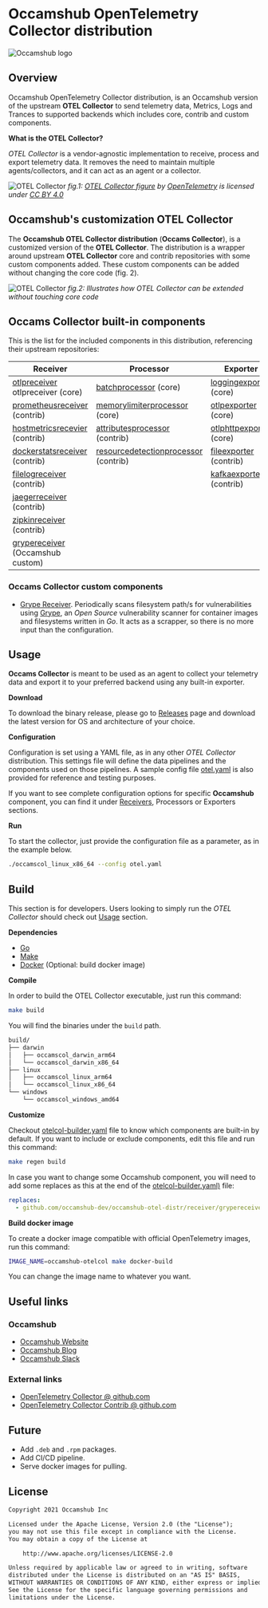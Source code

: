 # Occamshub OpenTelemetry Collector distribution

![Occamshub logo](assets/otel_occams_hub_black_horizontal.png "OpenTelemetry + Occamshub")

## Overview

Occamshub OpenTelemetry Collector distribution, is an Occamshub
version of the upstream __OTEL Collector__ to send telemetry data, Metrics, Logs and
Trances to supported backends which includes core, contrib and custom components.

**What is the OTEL Collector?**

_OTEL Collector_ is a vendor-agnostic implementation to receive, process and export
telemetry data. It removes the need to maintain multiple agents/collectors, and
it can act as an agent or a collector.

![OTEL Collector](assets/otel-col.png "OTEL Collector overview")
*fig.1: [OTEL Collector figure](https://github.com/open-telemetry/opentelemetry.io/blob/main/iconography/Otel_Collector.svg) by [OpenTelemetry](https://opentelemetry.io/) is licensed under [CC BY 4.0](https://creativecommons.org/licenses/by/4.0/)*

## Occamshub's customization OTEL Collector

The __Occamshub OTEL Collector distribution__ (__Occams Collector__), is a customized version of the __OTEL Collector__. The 
distribution is a wrapper around upstream __OTEL Collector__ core and contrib repositories with
some custom components added. These custom components can be added without changing the core
code (fig. 2).

![OTEL Collector](assets/occams-otel-col.png "OTEL Collector overview")
*fig.2: Illustrates how OTEL Collector can be extended without touching core code*

## Occams Collector built-in components

This is the list for the included components in this distribution, referencing their
upstream repositories:

| Receiver                                                                                                                                  | Processor                                                                                                                                                | Exporter                                                                                                                      |
|-------------------------------------------------------------------------------------------------------------------------------------------|----------------------------------------------------------------------------------------------------------------------------------------------------------|-------------------------------------------------------------------------------------------------------------------------------|
| [otlpreceiver](https://github.com/open-telemetry/opentelemetry-collector/tree/main/receiver/otlpreceiver) otlpreceiver (core)             | [batchprocessor](https://github.com/open-telemetry/opentelemetry-collector/tree/main/processor/batchprocessor) (core)                                    | [loggingexporter](https://github.com/open-telemetry/opentelemetry-collector/tree/main/exporter/loggingexporter) (core)        |
| [prometheusreceiver](https://github.com/open-telemetry/opentelemetry-collector-contrib/tree/main/receiver/prometheusreceiver) (contrib)   | [memorylimiterprocessor](https://github.com/open-telemetry/opentelemetry-collector/tree/main/processor/memorylimiterprocessor) (core)                    | [otlpexporter](https://github.com/open-telemetry/opentelemetry-collector/tree/main/exporter/otlpexporter)  (core)             |
| [hostmetricsrecevier](https://github.com/open-telemetry/opentelemetry-collector-contrib/tree/main/receiver/hostmetricsreceiver) (contrib) | [attributesprocessor](https://github.com/open-telemetry/opentelemetry-collector-contrib/tree/main/processor/attributesprocessor) (contrib)               | [otlphttpexporter](https://github.com/open-telemetry/opentelemetry-collector/tree/main/exporter/otlphttpexporter) (core)      |
| [dockerstatsreceiver](https://github.com/open-telemetry/opentelemetry-collector-contrib/tree/main/receiver/dockerstatsreceiver) (contrib) | [resourcedetectionprocessor](https://github.com/open-telemetry/opentelemetry-collector-contrib/tree/main/processor/resourcedetectionprocessor) (contrib) | [fileexporter](https://github.com/open-telemetry/opentelemetry-collector-contrib/tree/main/exporter/fileexporter) (contrib)   |
| [filelogreceiver](https://github.com/open-telemetry/opentelemetry-collector-contrib/tree/main/receiver/filelogreceiver) (contrib)         |                                                                                                                                                          | [kafkaexporter](https://github.com/open-telemetry/opentelemetry-collector-contrib/tree/main/exporter/kafkaexporter) (contrib) |
| [jaegerreceiver](https://github.com/open-telemetry/opentelemetry-collector-contrib/tree/main/receiver/jaegerreceiver) (contrib)           |                                                                                                                                                          |                                                                                                                               |
| [zipkinreceiver](https://github.com/open-telemetry/opentelemetry-collector-contrib/tree/main/receiver/zipkinreceiver) (contrib)           |                                                                                                                                                          |                                                                                                                               |
| [grypereceiver](receiver/grypereceiver) (Occamshub custom)                                                                                |                                                                                                                                                          |                                                                                                                               |

### Occams Collector custom components

* [Grype Receiver](receiver/grypereceiver). Periodically scans filesystem path/s for vulnerabilities using
  [Grype](https://github.com/anchore/grype), an _Open Source_ vulnerability scanner for container images and 
  filesystems written in _Go_. It acts as a scrapper, so there is no more input than the configuration.

## Usage

__Occams Collector__ is meant to be used as an agent to collect your
telemetry data and export it to your preferred backend using any built-in exporter.

**Download**

To download the binary release, please go to [Releases](https://github.com/occamshub-dev/occamshub-otel-distr/releases)
page and download the latest version for OS and architecture of your choice.

**Configuration**

Configuration is set using a YAML file, as in any other _OTEL Collector_ distribution.
This settings file will define the data pipelines and the components used on those
pipelines. A sample config file [otel.yaml](otel.yaml) is also provided for reference
and testing purposes.

If you want to see complete configuration options for specific __Occamshub__ component, you can
find it under [Receivers](receiver), Processors or Exporters sections.

**Run**

To start the collector, just provide the configuration file as a parameter, as in the
example below.

```bash
./occamscol_linux_x86_64 --config otel.yaml
```

## Build

This section is for developers. Users looking to simply run the _OTEL Collector_ 
should check out [Usage](#Usage) section.

**Dependencies**

* [Go](https://go.dev)
* [Make](https://www.gnu.org/software/make/)
* [Docker](https://www.docker.com/) (Optional: build docker image)

**Compile**

In order to build the OTEL Collector executable, just run this command:

```bash
make build
```

You will find the binaries under the `build` path.

```txt
build/
├── darwin
│   ├── occamscol_darwin_arm64
│   └── occamscol_darwin_x86_64
├── linux
│   ├── occamscol_linux_arm64
│   └── occamscol_linux_x86_64
└── windows
    └── occamscol_windows_amd64
```

**Customize**

Checkout [otelcol-builder.yaml](otelcol-builder.yaml) file to know which components are
built-in by default. If you want to include or exclude components, edit this file and
run this command:

```bash
make regen build
```

In case you want to change some Occamshub component, you will need to add some replaces
as this at the end of the [otelcol-builder.yaml)](otelcol-builder.yaml) file:

```yaml
replaces:
  - github.com/occamshub-dev/occamshub-otel-distr/receiver/grypereceiver => ./receiver/grypereceiver
```

**Build docker image**

To create a docker image compatible with official OpenTelemetry images,
run this command:

```bash
IMAGE_NAME=occamshub-otelcol make docker-build
```
You can change the image name to whatever you want.

## Useful links

### Occamshub

* [Occamshub Website](https://occamshub.com)
* [Occamshub Blog](https://blog.occamshub.com)
* [Occamshub Slack](https://occamshub.slack.com)

### External links

* [OpenTelemetry Collector @ github.com](https://github.com/open-telemetry/opentelemetry-collector)
* [OpenTelemetry Collector Contrib @ github.com](https://github.com/open-telemetry/opentelemetry-collector-contrib)

## Future

* Add `.deb` and `.rpm` packages.
* Add CI/CD pipeline.
* Serve docker images for pulling.

## License

```txt
Copyright 2021 Occamshub Inc

Licensed under the Apache License, Version 2.0 (the "License");
you may not use this file except in compliance with the License.
You may obtain a copy of the License at

    http://www.apache.org/licenses/LICENSE-2.0

Unless required by applicable law or agreed to in writing, software
distributed under the License is distributed on an "AS IS" BASIS,
WITHOUT WARRANTIES OR CONDITIONS OF ANY KIND, either express or implied.
See the License for the specific language governing permissions and
limitations under the License.
```